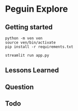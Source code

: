 # Peguin Explore

## Getting started

```
python -m ven ven
source ven/bin/activate
pip install -r requirements.txt

streamlit run app.py

```

## Lessons Learned

## Question

## Todo